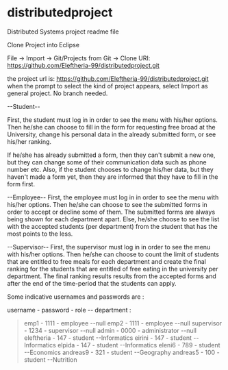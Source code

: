 # distributedproject

Distributed Systems project readme file 

Clone Project into Eclipse

File -> Import -> Git/Projects from Git -> Clone URI: https://github.com/Eleftheria-99/distributedproject.git

the project url is: https://github.com/Eleftheria-99/distributedproject.git
when the prompt to select the kind of project appears, select Import as general project.
No branch needed.


--Student--

First, the student must log in in order to see the menu with his/her options.
Then he/she can choose to fill in the form for requesting free broad at the University, change his personal data in the already submitted form, or see his/her ranking.

If he/she has already submitted a form, then they can't submit a new one, but they can change some of their communication data such as phone number etc.
Also, if the student chooses to change his/her data, but they haven't made a form yet, then they are informed that they have to fill in the form first.

--Employee--
First, the employee must log in in order to see the menu with his/her options. 
Then he/she can choose to see the submitted forms in order to accept or decline some of them. The submitted forms are always being shown for each department apart.
Else, he/she choose to see the list with the accepted students (per department)	from the student that has the most points to the less.

--Supervisor--
First, the supervisor must log in in order to see the menu with his/her options.
Then he/she can choose to count the limit of students that are entitled to free meals for each department and create the final ranking for the students that are
entitled of free eating in the university per department. 
The final ranking results results from the accepted forms and after the end of the time-period that the students can apply.


Some indicative usernames and passwords are : 

username - password - role  -- department :
 
>emp1       - 1111 - employee       --null
>emp2       - 1111 - employee       --null
>supervisor - 1234 - supervisor     --null
>admin      - 0000 - administrator  --null
>eleftheria - 147  - student        --Informatics
>eirini     - 147  - student        --Informatics
>elpida     - 147  - student        --Informatics
>eleni6     - 789  - student        --Economics
>andreas9   - 321  - student        --Geography
>andreas5   - 100  - student        --Nutrition
